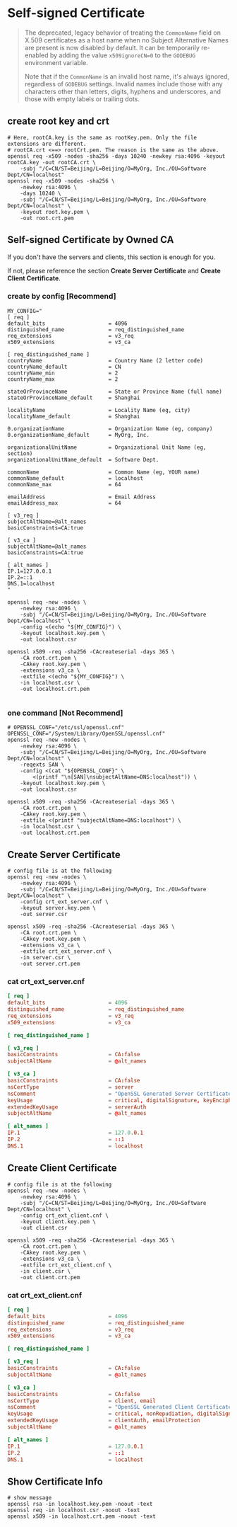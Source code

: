 # Self-signed Certificate

>   The deprecated, legacy behavior of treating the `CommonName` field on X.509 certificates as a host name when no Subject Alternative Names are present is now disabled by default. It can be temporarily re-enabled by adding the value `x509ignoreCN=0` to the `GODEBUG` environment variable.
>
>   Note that if the `CommonName` is an invalid host name, it's always ignored, regardless of `GODEBUG` settings. Invalid names include those with any characters other than letters, digits, hyphens and underscores, and those with empty labels or trailing dots.

## create root key and crt

```shell
# Here, rootCA.key is the same as rootKey.pem. Only the file extensions are different.
# rootCA.crt <==> rootCrt.pem. The reason is the same as the above.
openssl req -x509 -nodes -sha256 -days 10240 -newkey rsa:4096 -keyout rootCA.key -out rootCA.crt \
	-subj "/C=CN/ST=Beijing/L=Beijing/O=MyOrg, Inc./OU=Software Dept/CN=localhost"
openssl req -x509 -nodes -sha256 \
	-newkey rsa:4096 \
	-days 10240 \
	-subj "/C=CN/ST=Beijing/L=Beijing/O=MyOrg, Inc./OU=Software Dept/CN=localhost" \
	-keyout root.key.pem \
	-out root.crt.pem
```



## Self-signed Certificate by Owned CA

If you don't have the servers and clients, this section is enough for you.

If not, please reference the section **Create Server Certificate** and **Create Client Certificate**.

### create by config [Recommend]

```shell
MY_CONFIG="
[ req ]
default_bits                    = 4096
distinguished_name              = req_distinguished_name
req_extensions                  = v3_req
x509_extensions                 = v3_ca

[ req_distinguished_name ]
countryName                     = Country Name (2 letter code)
countryName_default             = CN
countryName_min                 = 2
countryName_max                 = 2

stateOrProvinceName             = State or Province Name (full name)
stateOrProvinceName_default     = Shanghai

localityName                    = Locality Name (eg, city)
localityName_default            = Shanghai

0.organizationName              = Organization Name (eg, company)
0.organizationName_default      = MyOrg, Inc.

organizationalUnitName          = Organizational Unit Name (eg, section)
organizationalUnitName_default  = Software Dept.

commonName                      = Common Name (eg, YOUR name)
commonName_default              = localhost
commonName_max                  = 64

emailAddress                    = Email Address
emailAddress_max                = 64

[ v3_req ]
subjectAltName=@alt_names
basicConstraints=CA:true

[ v3_ca ]
subjectAltName=@alt_names
basicConstraints=CA:true

[ alt_names ]
IP.1=127.0.0.1
IP.2=::1
DNS.1=localhost
"

openssl req -new -nodes \
    -newkey rsa:4096 \
    -subj "/C=CN/ST=Beijing/L=Beijing/O=MyOrg, Inc./OU=Software Dept/CN=localhost" \
    -config <(echo "${MY_CONFIG}") \
    -keyout localhost.key.pem \
    -out localhost.csr

openssl x509 -req -sha256 -CAcreateserial -days 365 \
	-CA root.crt.pem \
	-CAkey root.key.pem \
	-extensions v3_ca \
	-extfile <(echo "${MY_CONFIG}") \
	-in localhost.csr \
	-out localhost.crt.pem


```



### one command [Not Recommend]

```shell
# OPENSSL_CONF="/etc/ssl/openssl.cnf"
OPENSSL_CONF="/System/Library/OpenSSL/openssl.cnf"
openssl req -new -nodes \
    -newkey rsa:4096 \
    -subj "/C=CN/ST=Beijing/L=Beijing/O=MyOrg, Inc./OU=Software Dept/CN=localhost" \
    -reqexts SAN \
    -config <(cat "${OPENSSL_CONF}" \
        <(printf "\n[SAN]\nsubjectAltName=DNS:localhost")) \
    -keyout localhost.key.pem \
    -out localhost.csr

openssl x509 -req -sha256 -CAcreateserial -days 365 \
	-CA root.crt.pem \
	-CAkey root.key.pem \
	-extfile <(printf "subjectAltName=DNS:localhost") \
	-in localhost.csr \
	-out localhost.crt.pem

```



## Create Server Certificate

```shell
# config file is at the following
openssl req -new -nodes \
    -newkey rsa:4096 \
    -subj "/C=CN/ST=Beijing/L=Beijing/O=MyOrg, Inc./OU=Software Dept/CN=localhost" \
    -config crt_ext_server.cnf \
    -keyout server.key.pem \
    -out server.csr

openssl x509 -req -sha256 -CAcreateserial -days 365 \
	-CA root.crt.pem \
	-CAkey root.key.pem \
	-extensions v3_ca \
	-extfile crt_ext_server.cnf \
	-in server.csr \
	-out server.crt.pem
```



### cat crt_ext_server.cnf

```toml
[ req ]
default_bits                    = 4096
distinguished_name              = req_distinguished_name
req_extensions                  = v3_req
x509_extensions                 = v3_ca

[ req_distinguished_name ]

[ v3_req ]
basicConstraints                = CA:false
subjectAltName                  = @alt_names

[ v3_ca ]
basicConstraints                = CA:false
nsCertType                      = server
nsComment                       = "OpenSSL Generated Server Certificate"
keyUsage                        = critical, digitalSignature, keyEncipherment
extendedKeyUsage                = serverAuth
subjectAltName                  = @alt_names

[ alt_names ]
IP.1                            = 127.0.0.1
IP.2                            = ::1
DNS.1                           = localhost

```



## Create Client Certificate

```shell
# config file is at the following
openssl req -new -nodes \
    -newkey rsa:4096 \
    -subj "/C=CN/ST=Beijing/L=Beijing/O=MyOrg, Inc./OU=Software Dept/CN=localhost" \
    -config crt_ext_client.cnf \
    -keyout client.key.pem \
    -out client.csr

openssl x509 -req -sha256 -CAcreateserial -days 365 \
	-CA root.crt.pem \
	-CAkey root.key.pem \
	-extensions v3_ca \
	-extfile crt_ext_client.cnf \
	-in client.csr \
	-out client.crt.pem
```



### cat crt_ext_client.cnf

```toml
[ req ]
default_bits                    = 4096
distinguished_name              = req_distinguished_name
req_extensions                  = v3_req
x509_extensions                 = v3_ca

[ req_distinguished_name ]

[ v3_req ]
basicConstraints                = CA:false
subjectAltName                  = @alt_names

[ v3_ca ]
basicConstraints                = CA:false
nsCertType                      = client, email
nsComment                       = "OpenSSL Generated Client Certificate"
keyUsage                        = critical, nonRepudiation, digitalSignature, keyEncipherment
extendedKeyUsage                = clientAuth, emailProtection
subjectAltName                  = @alt_names

[ alt_names ]
IP.1                            = 127.0.0.1
IP.2                            = ::1
DNS.1                           = localhost

```



## Show Certificate Info

```shell
# show message
openssl rsa -in localhost.key.pem -noout -text
openssl req -in localhost.csr -noout -text
openssl x509 -in localhost.crt.pem -noout -text
```

